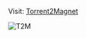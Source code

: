 Visit: [Torrent2Magnet](https://t2m.rupom.live/)

![T2M](https://cdn.jsdelivr.net/gh/RupomChowdhury/t2m@gh-pages/Torrent-to-Magnet.png)

